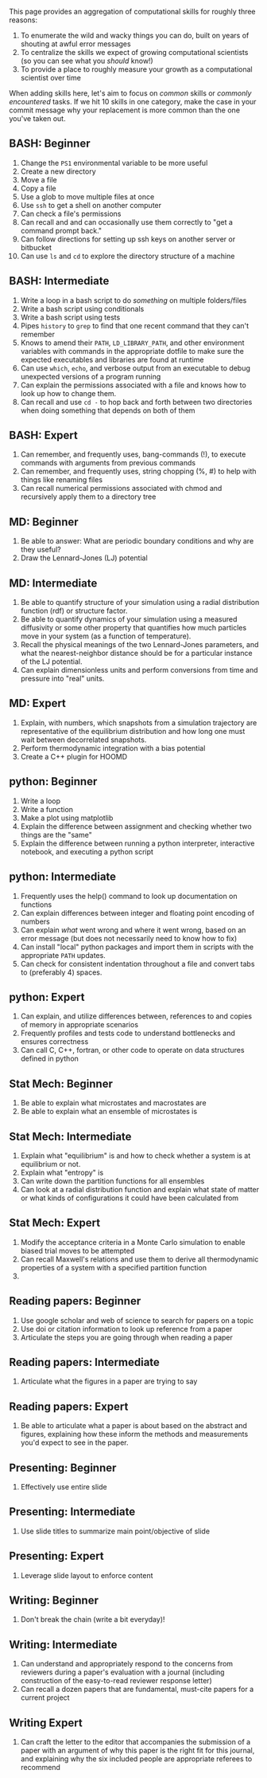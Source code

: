 This page provides an aggregation of computational skills for roughly three reasons:

1. To enumerate the wild and wacky things you can do, built on years of shouting at awful error messages
1. To centralize the skills we expect of growing computational scientists (so you can see what you *should* know!)
1. To provide a place to roughly measure your growth as a computational scientist over time

When adding skills here, let's aim to focus on *common* skills or *commonly encountered* tasks. If we hit 10 skills in one category, make the case in your commit message why your replacement is more common than the one you've taken out.

## BASH: Beginner ##
1. Change the ```PS1``` environmental variable to be more useful
1. Create a new directory
1. Move a file
1. Copy a file
1. Use a glob to move multiple files at once 
1. Use ```ssh``` to get a shell on another computer
1. Can check a file's permissions
1. Can recall <Ctrl-C> and <Ctrl-D> and can occasionally use them correctly to "get a command prompt back."
1. Can follow directions for setting up ssh keys on another server or bitbucket
1. Can use ```ls``` and ```cd``` to explore the directory structure of a machine

## BASH: Intermediate ##
1. Write a loop in a bash script to do _something_ on multiple folders/files
1. Write a bash script using conditionals
1. Write a bash script using tests  
1. Pipes ```history``` to ```grep``` to find that one recent command that they can't remember
1. Knows to amend their ```PATH```, ```LD_LIBRARY_PATH```, and other environment variables with commands in the appropriate dotfile to make sure the expected executables and libraries are found at runtime
1. Can use ```which```, ```echo```, and verbose output from an executable to debug unexpected versions of a program running
1. Can explain the permissions associated with a file and knows how to look up how to change them.
1. Can recall and use ```cd -``` to hop back and forth between two directories when doing something that depends on both of them

## BASH: Expert ##
1. Can remember, and frequently uses, bang-commands (!), to execute commands with arguments from previous commands
1. Can remember, and frequently uses, string chopping  (%, #) to help with things like renaming files 
1. Can recall numerical permissions associated with chmod and recursively apply them to a directory tree

## MD: Beginner ##
1. Be able to answer: What are periodic boundary conditions and why are they useful?
1. Draw the Lennard-Jones (LJ) potential


## MD: Intermediate ##
1. Be able to quantify structure of your simulation using a radial distribution function (rdf) or structure factor.
1. Be able to quantify dynamics of your simulation using a measured diffusivity or some other property that quantifies how much particles move in your system (as a function of temperature).
1. Recall the physical meanings of the two Lennard-Jones parameters, and what the nearest-neighbor distance should be for a particular instance of the LJ potential.
1. Can explain dimensionless units and perform conversions from time and pressure into "real" units.


## MD: Expert ##
1. Explain, with numbers, which snapshots from a simulation trajectory are representative of the equilibrium distribution and how long one must wait between decorrelated snapshots. 
1. Perform thermodynamic integration with a bias potential
1. Create a C++ plugin for HOOMD

## python: Beginner ##
1. Write a loop
1. Write a function
1. Make a plot using matplotlib
1. Explain the difference between assignment and checking whether two things are the "same"
1. Explain the difference between running a python interpreter, interactive notebook, and executing a python script


## python: Intermediate ##
1. Frequently uses the help() command to look up documentation on functions
1. Can explain differences between integer and floating point encoding of numbers
1. Can explain *what* went wrong and where it went wrong, based on an error message (but does not necessarily need to know how to fix)
1. Can install "local" python packages and import them in scripts with the appropriate ```PATH``` updates. 
1. Can check for consistent indentation throughout a file and convert tabs to (preferably 4) spaces.
 

## python: Expert ##
1. Can explain, and utilize differences between, references to and copies of memory in appropriate scenarios
1. Frequently profiles and tests code to understand bottlenecks and ensures correctness
1. Can call C, C++, fortran, or other code to operate on data structures defined in python


## Stat Mech: Beginner ##
1. Be able to explain what microstates and macrostates are
1. Be able to explain what an ensemble of microstates is


## Stat Mech: Intermediate ##
1. Explain what "equilibrium" is and how to check whether a system is at equilibrium or not.
1. Explain what "entropy" is
1. Can write down the partition functions for all ensembles
1. Can look at a radial distribution function and explain what state of matter or what kinds of configurations it could have been calculated from

## Stat Mech: Expert ##
1. Modify the acceptance criteria in a Monte Carlo simulation to enable biased trial moves to be attempted
1. Can recall Maxwell's relations and use them to derive all thermodynamic properties of a system with a specified partition function
1. 

## Reading papers: Beginner ##
1. Use google scholar and web of science to search for papers on a topic
1. Use doi or citation information to look up reference from a paper
1. Articulate the steps you are going through when reading a paper


## Reading papers: Intermediate ##
1. Articulate what the figures in a paper are trying to say


## Reading papers: Expert ##
1. Be able to articulate what a paper is about based on the abstract and figures, explaining how these inform the methods and measurements you'd expect to see in the paper.

## Presenting: Beginner ##
1. Effectively use entire slide

## Presenting: Intermediate ##
1. Use slide titles to summarize main point/objective of slide

## Presenting: Expert ##
1. Leverage slide layout to enforce content 

## Writing: Beginner ##
1. Don't break the chain (write a bit everyday)!

## Writing: Intermediate ##
1. Can understand and appropriately respond to the concerns from reviewers during a paper's evaluation with a journal (including construction of the easy-to-read reviewer response letter)
1. Can recall a dozen papers that are fundamental, must-cite papers for a current project

## Writing Expert ##
1. Can craft the letter to the editor that accompanies the submission of a paper with an argument of why this paper is the right fit for this journal, and explaining why the six included people are appropriate referees to recommend